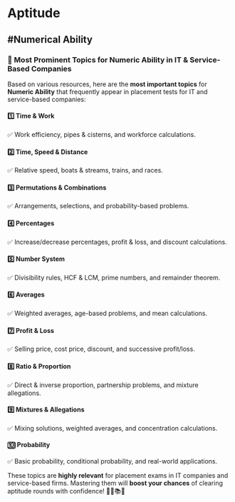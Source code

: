 # Aptitude
#Numerical Ability
---

### **🔹 Most Prominent Topics for Numeric Ability in IT & Service-Based Companies**  
Based on various resources, here are the **most important topics** for **Numeric Ability** that frequently appear in placement tests for IT and service-based companies:  

#### **1️⃣ Time & Work**  
✅ Work efficiency, pipes & cisterns, and workforce calculations.  

#### **2️⃣ Time, Speed & Distance**  
✅ Relative speed, boats & streams, trains, and races.  

#### **3️⃣ Permutations & Combinations**  
✅ Arrangements, selections, and probability-based problems.  

#### **4️⃣ Percentages**  
✅ Increase/decrease percentages, profit & loss, and discount calculations.  

#### **5️⃣ Number System**  
✅ Divisibility rules, HCF & LCM, prime numbers, and remainder theorem.  

#### **6️⃣ Averages**  
✅ Weighted averages, age-based problems, and mean calculations.  

#### **7️⃣ Profit & Loss**  
✅ Selling price, cost price, discount, and successive profit/loss.  

#### **8️⃣ Ratio & Proportion**  
✅ Direct & inverse proportion, partnership problems, and mixture allegations.  

#### **9️⃣ Mixtures & Allegations**  
✅ Mixing solutions, weighted averages, and concentration calculations.  

#### **🔟 Probability**  
✅ Basic probability, conditional probability, and real-world applications.  

These topics are **highly relevant** for placement exams in IT companies and service-based firms. Mastering them will **boost your chances** of clearing aptitude rounds with confidence!  🚀✨📚🔥

